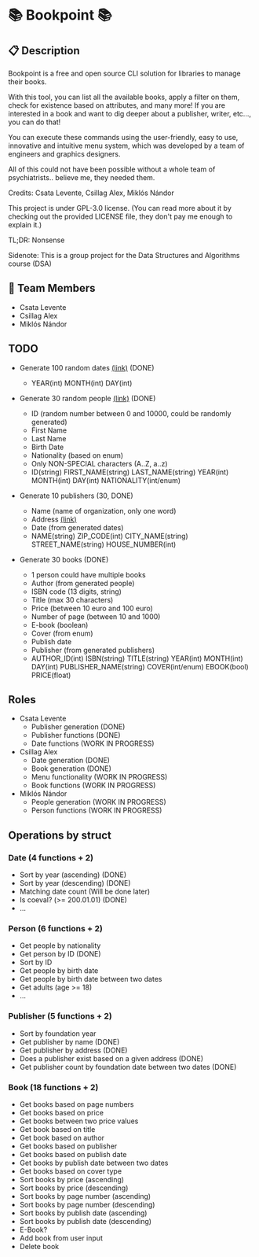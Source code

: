 # 📚 Bookpoint 📚

## 📋 Description

Bookpoint is a free and open source CLI solution for libraries to manage their books. 

With this tool, you can list all the available books, apply a filter on them, check for existence based on attributes, and many more!
If you are interested in a book and want to dig deeper about a publisher, writer, etc..., you can do that!

You can execute these commands using the user-friendly, easy to use, innovative and intuitive menu system, which was developed by a team of engineers and graphics designers. 

All of this could not have been possible without a whole team of psychiatrists.. believe me, they needed them.

Credits: Csata Levente, Csillag Alex, Miklós Nándor

This project is under GPL-3.0 license. (You can read more about it by checking out the provided LICENSE file, they don't pay me enough to explain it.)

TL;DR: Nonsense

Sidenote: This is a group project for the Data Structures and Algorithms course (DSA)

## 👥 Team Members
- Csata Levente
- Csillag Alex
- Miklós Nándor

## TODO
- Generate 100 random dates [(link)](https://www.random.org/calendar-dates/?mode=advanced) (DONE)
	- YEAR(int) MONTH(int) DAY(int)

- Generate 30 random people [(link)](https://www.fakenamegenerator.com/advanced.php) (DONE)
	- ID (random number between 0 and 10000, could be randomly generated)
	- First Name
	- Last Name
	- Birth Date
	- Nationality (based on enum)
	- Only NON-SPECIAL characters (A..Z, a..z)
	- ID(string) FIRST_NAME(string) LAST_NAME(string) YEAR(int) MONTH(int) DAY(int) NATIONALITY(int/enum)
	
- Generate 10 publishers (30, DONE)
	- Name (name of organization, only one word)
	- Address [(link)](https://www.fakenamegenerator.com/advanced.php)
	- Date (from generated dates)
	- NAME(string) ZIP_CODE(int) CITY_NAME(string) STREET_NAME(string) HOUSE_NUMBER(int)
	
- Generate 30 books (DONE)
	- 1 person could have multiple books
	- Author (from generated people)
	- ISBN code (13 digits, string)
	- Title (max 30 characters)
	- Price (between 10 euro and 100 euro)
	- Number of page (between 10 and 1000)
	- E-book (boolean)
	- Cover (from enum)
	- Publish date
	- Publisher (from generated publishers)
	- AUTHOR_ID(int) ISBN(string) TITLE(string) YEAR(int) MONTH(int) DAY(int) PUBLISHER_NAME(string) COVER(int/enum) EBOOK(bool) PRICE(float)

## Roles
- Csata Levente
	- Publisher generation (DONE)
	- Publisher functions (DONE)
	- Date functions (WORK IN PROGRESS)
- Csillag Alex
	- Date generation (DONE)
	- Book generation (DONE)
	- Menu functionality (WORK IN PROGRESS)
	- Book functions (WORK IN PROGRESS)
- Miklós Nándor
	- People generation (WORK IN PROGRESS)
	- Person functions (WORK IN PROGRESS)

## Operations by struct
### Date (4 functions + 2)

- Sort by year (ascending) (DONE)
- Sort by year (descending) (DONE)
- Matching date count (Will be done later)
- Is coeval? (>= 200.01.01) (DONE)
- ...

### Person (6 functions + 2)
- Get people by nationality
- Get person by ID (DONE)
- Sort by ID 
- Get people by birth date
- Get people by birth date between two dates
- Get adults (age >= 18)
- ...

### Publisher (5 functions + 2)
- Sort by foundation year 
- Get publisher by name (DONE)
- Get publisher by address (DONE)
- Does a publisher exist based on a given address (DONE)
- Get publisher count by foundation date between two dates (DONE)

### Book (18 functions + 2)
- Get books based on page numbers
- Get books based on price
- Get books between two price values
- Get book based on title
- Get book based on author
- Get books based on publisher
- Get books based on publish date
- Get books by publish date between two dates
- Get books based on cover type
- Sort books by price (ascending)
- Sort books by price (descending)
- Sort books by page number (ascending)
- Sort books by page number (descending)
- Sort books by publish date (ascending)
- Sort books by publish date (descending)
- E-Book?
- Add book from user input
- Delete book

